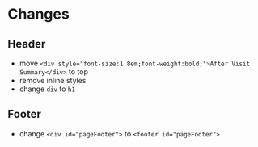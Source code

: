 # Changes

## Header

- move `<div style="font-size:1.8em;font-weight:bold;">After Visit Summary</div>` to top
- remove inline styles
- change `div` to `h1`

## Footer

- change `<div id="pageFooter">` to `<footer id="pageFooter">`

